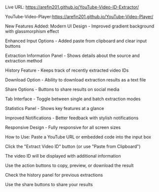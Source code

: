 Live URL: https://arefin201.github.io/YouTube-Video-ID-Extractor/

YouTube-Video-Player:https://arefin201.github.io/YouTube-Video-Player/

New Features Added:
Modern UI Design - Improved gradient background with glassmorphism effect

Enhanced Input Options - Added paste from clipboard and clear input buttons

Extraction Information Panel - Shows details about the source and extraction method

History Feature - Keeps track of recently extracted video IDs

Download Option - Ability to download extraction results as a text file

Share Options - Buttons to share results on social media

Tab Interface - Toggle between single and batch extraction modes

Statistics Panel - Shows key features at a glance

Improved Notifications - Better feedback with stylish notifications

Responsive Design - Fully responsive for all screen sizes

How to Use:
Paste a YouTube URL or embedded code into the input box

Click the "Extract Video ID" button (or use "Paste from Clipboard")

The video ID will be displayed with additional information

Use the action buttons to copy, preview, or download the result

Check the history panel for previous extractions

Use the share buttons to share your results
